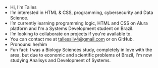 
-  Hi, I’m Talles
-  I’m interested in HTML & CSS, programming, cybersecurity and Data Science.
-  I’m currently learning programming logic, HTML and CSS on Alura platform and I'm a Systems Development student on Brazil.
-  I’m looking to collaborate on projects if you're available to.
-  You can contact me at tallessilv4@gmail.com or on GitHub.
-  Pronouns: he/him
-  Fun fact: I was a Biology Sciences study, completely in love with the area, but due to economic and scientific problems of Brazil, I'm now studying Analisys and Development of Systems.
